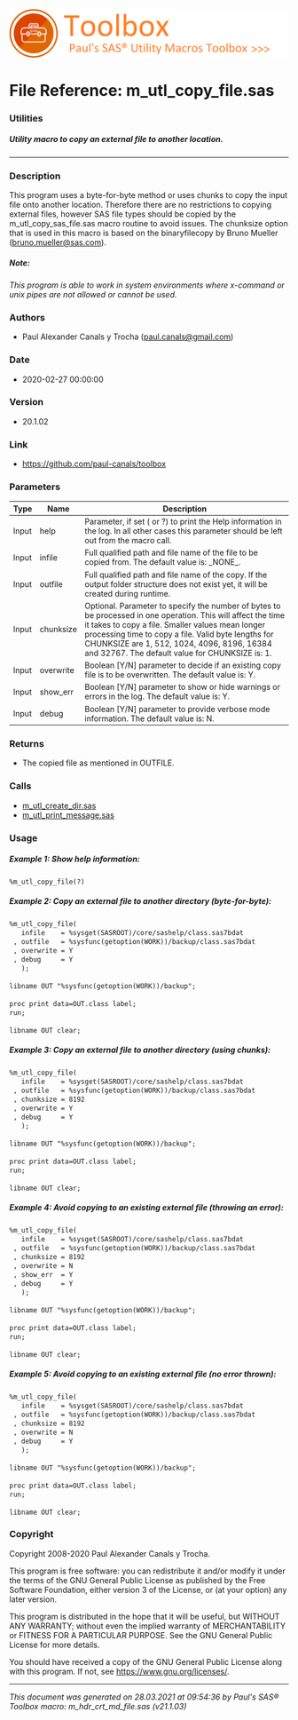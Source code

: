 ![../misc/images/doc_banner.png](../misc/images/doc_banner.png)
# 
# File Reference: m_utl_copy_file.sas

### Utilities

##### Utility macro to copy an external file to another location.

***

### Description
This program uses a byte-for-byte method or uses chunks to copy the input file onto another location. Therefore there are no restrictions to copying external files, however SAS file types should be copied by the m_utl_copy_sas_file.sas macro routine to avoid issues. The chunksize option that is used in this macro is based on the binaryfilecopy by Bruno Mueller (bruno.mueller@sas.com).

##### *Note:*
*This program is able to work in system environments where x-command or unix pipes are not allowed or cannot be used.*

### Authors
* Paul Alexander Canals y Trocha (paul.canals@gmail.com)

### Date
* 2020-02-27 00:00:00

### Version
* 20.1.02

### Link
* https://github.com/paul-canals/toolbox

### Parameters
| Type | Name | Description |
| ---- | ---- | ----------- |
| Input | help | Parameter, if set ( or ?) to print the Help information in the log. In all other cases this parameter should be left out from the macro call. |
| Input | infile | Full qualified path and file name of the file to be copied from. The default value is: \_NONE\_. |
| Input | outfile | Full qualified path and file name of the copy. If the output folder structure does not exist yet, it will be created during runtime. |
| Input | chunksize | Optional. Parameter to specify the number of bytes to be processed in one operation. This will affect the time it takes to copy a file. Smaller values mean longer processing time to copy a file. Valid byte lengths for CHUNKSIZE are 1, 512, 1024, 4096, 8196, 16384 and 32767. The default value for CHUNKSIZE is: 1. |
| Input | overwrite | Boolean [Y/N] parameter to decide if an existing copy file is to be overwritten. The default value is: Y. |
| Input | show_err | Boolean [Y/N] parameter to show or hide warnings or errors in the log. The default value is: Y. |
| Input | debug | Boolean [Y/N] parameter to provide verbose mode information. The default value is: N. |

### Returns
* The copied file as mentioned in OUTFILE.

### Calls
* [m_utl_create_dir.sas](m_utl_create_dir.md)
* [m_utl_print_message.sas](m_utl_print_message.md)

### Usage

##### Example 1: Show help information:
```sas
%m_utl_copy_file(?)
```

##### Example 2: Copy an external file to another directory (byte-for-byte):
```sas
%m_utl_copy_file(
   infile    = %sysget(SASROOT)/core/sashelp/class.sas7bdat
 , outfile   = %sysfunc(getoption(WORK))/backup/class.sas7bdat
 , overwrite = Y
 , debug     = Y
   );

libname OUT "%sysfunc(getoption(WORK))/backup";

proc print data=OUT.class label;
run;

libname OUT clear;

```

##### Example 3: Copy an external file to another directory (using chunks):
```sas
%m_utl_copy_file(
   infile    = %sysget(SASROOT)/core/sashelp/class.sas7bdat
 , outfile   = %sysfunc(getoption(WORK))/backup/class.sas7bdat
 , chunksize = 8192
 , overwrite = Y
 , debug     = Y
   );

libname OUT "%sysfunc(getoption(WORK))/backup";

proc print data=OUT.class label;
run;

libname OUT clear;

```

##### Example 4: Avoid copying to an existing external file (throwing an error):
```sas
%m_utl_copy_file(
   infile    = %sysget(SASROOT)/core/sashelp/class.sas7bdat
 , outfile   = %sysfunc(getoption(WORK))/backup/class.sas7bdat
 , chunksize = 8192
 , overwrite = N
 , show_err  = Y
 , debug     = Y
   );

libname OUT "%sysfunc(getoption(WORK))/backup";

proc print data=OUT.class label;
run;

libname OUT clear;

```

##### Example 5: Avoid copying to an existing external file (no error thrown):
```sas
%m_utl_copy_file(
   infile    = %sysget(SASROOT)/core/sashelp/class.sas7bdat
 , outfile   = %sysfunc(getoption(WORK))/backup/class.sas7bdat
 , chunksize = 8192
 , overwrite = N
 , debug     = Y
   );

libname OUT "%sysfunc(getoption(WORK))/backup";

proc print data=OUT.class label;
run;

libname OUT clear;

```

### Copyright
Copyright 2008-2020 Paul Alexander Canals y Trocha. 
 
This program is free software: you can redistribute it and/or modify 
it under the terms of the GNU General Public License as published by 
the Free Software Foundation, either version 3 of the License, or 
(at your option) any later version. 
 
This program is distributed in the hope that it will be useful, 
but WITHOUT ANY WARRANTY; without even the implied warranty of 
MERCHANTABILITY or FITNESS FOR A PARTICULAR PURPOSE. See the 
GNU General Public License for more details. 
 
You should have received a copy of the GNU General Public License 
along with this program. If not, see <https://www.gnu.org/licenses/>. 


***
*This document was generated on 28.03.2021 at 09:54:36  by Paul's SAS&reg; Toolbox macro: m_hdr_crt_md_file.sas (v21.1.03)*

